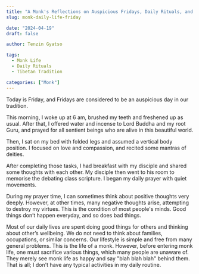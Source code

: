 ```yaml
---
title: "A Monk's Reflections on Auspicious Fridays, Daily Rituals, and Simple Life"
slug: monk-daily-life-friday

date: "2024-04-19"
draft: false

author: Tenzin Gyatso

tags:
  - Monk Life
  - Daily Rituals
  - Tibetan Tradition

categories: ["Monk"]
---
```


Today is Friday, and Fridays are considered to be an auspicious day in our tradition.

This morning, I woke up at 6 am, brushed my teeth and freshened up as usual. After that, I offered water and incense to Lord Buddha and my root Guru, and prayed for all sentient beings who are alive in this beautiful world.

Then, I sat on my bed with folded legs and assumed a vertical body position. I focused on love and compassion, and recited some mantras of deities.

After completing those tasks, I had breakfast with my disciple and shared some thoughts with each other. My disciple then went to his room to memorise the debating class scripture. I began my daily prayer with quiet movements.

During my prayer time, I can sometimes think about positive thoughts very deeply. However, at other times, many negative thoughts arise, attempting to destroy my virtues. This is the condition of most people's minds. Good things don’t happen everyday, and so does bad things.

Most of our daily lives are spent doing good things for others and thinking about other’s wellbeing. We do not need to think about families, occupations, or similar concerns. Our lifestyle is simple and free from many general problems. This is the life of a monk. However, before entering monk life, one must sacrifice various things, which many people are unaware of. They merely see monk life as happy and say "blah blah blah" behind them. That is all; I don't have any typical activities in my daily routine.
